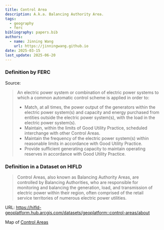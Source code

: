 ```yaml
---
title: Control Area
description: A.k.a. Balancing Authority Area.
tags:
  - geography
  - ferc
bibliography: papers.bib
authors:
  - name: Jinning Wang
    url: https://jinningwang.github.io
date: 2025-03-15
last_update: 2025-06-20
---
```


### Definition by FERC

Source: <d-cite key="ferc2020glossary"></d-cite>

> An electric power system or combination of electric power systems to which a common automatic control scheme is applied in order to:
>
> - Match, at all times, the power output of the generators within the electric power system(s) and capacity and energy purchased from entities outside the electric power system(s), with the load in the electric power system(s).
> - Maintain, within the limits of Good Utility Practice, scheduled interchange with other Control Areas.
> - Maintain the frequency of the electric power system(s) within reasonable limits in accordance with Good Utility Practice.
> - Provide sufficient generating capacity to maintain operating reserves in accordance with Good Utility Practice.

### Definition in a Dataset on HIFLD

> Control Areas, also known as Balancing Authority Areas, are controlled by Balancing Authorities, who are responsible for monitoring and balancing the generation, load, and transmission of electric power within their region, often comprised of the retail service territories of numerous electric power utilities.

URL: <https://hifld-geoplatform.hub.arcgis.com/datasets/geoplatform::control-areas/about>

Map of [Control Areas](https://hifld-geoplatform.hub.arcgis.com/maps/db7622e5ebdd40428fcafbd1615d621a)
